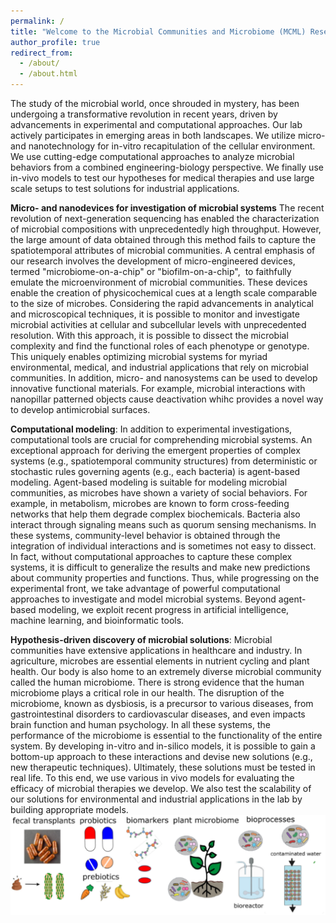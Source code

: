 ```yaml
---
permalink: /
title: "Welcome to the Microbial Communities and Microbiome (MCML) Research Group!"
author_profile: true
redirect_from: 
  - /about/
  - /about.html
---
```


The study of the microbial world, once shrouded in mystery, has been undergoing a transformative revolution in recent years, driven by advancements in experimental and computational approaches. Our lab actively participates in emerging areas in both landscapes. We utilize micro- and nanotechnology for in-vitro recapitulation of the cellular environment. We use cutting-edge computational approaches to analyze microbial behaviors from a combined engineering-biology perspective. We finally use in-vivo models to test our hypotheses for medical therapies and use large scale setups to test solutions for industrial applications.

**Micro- and nanodevices for investigation of microbial systems** The recent revolution of next-generation sequencing has enabled the characterization of microbial compositions with unprecedentedly high throughput. However, the large amount of data obtained through this method fails to capture the spatiotemporal attributes of microbial communities. A central emphasis of our research involves the development of micro-engineered devices, termed "microbiome-on-a-chip" or "biofilm-on-a-chip",  to faithfully emulate the microenvironment of microbial communities. These devices enable the creation of physicochemical cues at a length scale comparable to the size of microbes. Considering the rapid advancements in analytical and microscopical techniques, it is possible to monitor and investigate microbial activities at cellular and subcellular levels with unprecedented resolution. With this approach, it is possible to dissect the microbial complexity and find the functional roles of each phenotype or genotype. This uniquely enables optimizing microbial systems for myriad environmental, medical, and industrial applications that rely on microbial communities. In addition, micro- and nanosystems can be used to develop innovative functional materials. For example, microbial interactions with nanopillar patterned objects cause deactivation whihc provides a novel way to develop antimicrobial surfaces.

**Computational modeling**: In addition to experimental investigations, computational tools are crucial for comprehending microbial systems. An exceptional approach for deriving the emergent properties of complex systems (e.g., spatiotemporal community structures) from deterministic or stochastic rules governing agents (e.g., each bacteria) is agent-based modeling. Agent-based modeling is suitable for modeling microbial communities, as microbes have shown a variety of social behaviors. For example, in metabolism, microbes are known to form cross-feeding networks that help them degrade complex biochemicals. Bacteria also interact through signaling means such as quorum sensing mechanisms. In these systems, community-level behavior is obtained through the integration of individual interactions and is sometimes not easy to dissect. In fact, without computational approaches to capture these complex systems, it is difficult to generalize the results and make new predictions about community properties and functions. Thus, while progressing on the experimental front, we take advantage of powerful computational approaches to investigate and model microbial systems. Beyond agent-based modeling, we exploit recent progress in artificial intelligence, machine learning, and bioinformatic tools.  

**Hypothesis-driven discovery of microbial solutions**: Microbial communities have extensive applications in healthcare and industry. In agriculture, microbes are essential elements in nutrient cycling and plant health. Our body is also home to an extremely diverse microbial community called the human microbiome. There is strong evidence that the human microbiome plays a critical role in our health. The disruption of the microbiome, known as dysbiosis, is a precursor to various diseases, from gastrointestinal disorders to cardiovascular diseases, and even impacts brain function and human psychology. In all these systems, the performance of the microbiome is essential to the functionality of the entire system. By developing in-vitro and in-silico models, it is possible to gain a bottom-up approach to these interactions and devise new solutions (e.g., new therapeutic techniques). Ultimately, these solutions must be tested in real life. To this end, we use various in vivo models for evaluating the efficacy of microbial therapies we develop. We also test the scalability of our solutions for environmental and industrial applications in the lab by building appropriate models.
![various application of microbiome modeling in healthcate and industry](/images/image84686.png)








<!-- A data-driven personal website
======
Like many other Jekyll-based GitHub Pages templates, academicpages makes you separate the website's content from its form. The content & metadata of your website are in structured markdown files, while various other files constitute the theme, specifying how to transform that content & metadata into HTML pages. You keep these various markdown (.md), YAML (.yml), HTML, and CSS files in a public GitHub repository. Each time you commit and push an update to the repository, the [GitHub pages](https://pages.github.com/) service creates static HTML pages based on these files, which are hosted on GitHub's servers free of charge.

Many of the features of dynamic content management systems (like Wordpress) can be achieved in this fashion, using a fraction of the computational resources and with far less vulnerability to hacking and DDoSing. You can also modify the theme to your heart's content without touching the content of your site. If you get to a point where you've broken something in Jekyll/HTML/CSS beyond repair, your markdown files describing your talks, publications, etc. are safe. You can rollback the changes or even delete the repository and start over -- just be sure to save the markdown files! Finally, you can also write scripts that process the structured data on the site, such as [this one](https://github.com/academicpages/academicpages.github.io/blob/master/talkmap.ipynb) that analyzes metadata in pages about talks to display [a map of every location you've given a talk](https://academicpages.github.io/talkmap.html).

Getting started
======
1. Register a GitHub account if you don't have one and confirm your e-mail (required!)
1. Fork [this repository](https://github.com/academicpages/academicpages.github.io) by clicking the "fork" button in the top right. 
1. Go to the repository's settings (rightmost item in the tabs that start with "Code", should be below "Unwatch"). Rename the repository "[your GitHub username].github.io", which will also be your website's URL.
1. Set site-wide configuration and create content & metadata (see below -- also see [this set of diffs](http://archive.is/3TPas) showing what files were changed to set up [an example site](https://getorg-testacct.github.io) for a user with the username "getorg-testacct")
1. Upload any files (like PDFs, .zip files, etc.) to the files/ directory. They will appear at https://[your GitHub username].github.io/files/example.pdf.  
1. Check status by going to the repository settings, in the "GitHub pages" section

Site-wide configuration
------
The main configuration file for the site is in the base directory in [_config.yml](https://github.com/academicpages/academicpages.github.io/blob/master/_config.yml), which defines the content in the sidebars and other site-wide features. You will need to replace the default variables with ones about yourself and your site's github repository. The configuration file for the top menu is in [_data/navigation.yml](https://github.com/academicpages/academicpages.github.io/blob/master/_data/navigation.yml). For example, if you don't have a portfolio or blog posts, you can remove those items from that navigation.yml file to remove them from the header. 

Create content & metadata
------
For site content, there is one markdown file for each type of content, which are stored in directories like _publications, _talks, _posts, _teaching, or _pages. For example, each talk is a markdown file in the [_talks directory](https://github.com/academicpages/academicpages.github.io/tree/master/_talks). At the top of each markdown file is structured data in YAML about the talk, which the theme will parse to do lots of cool stuff. The same structured data about a talk is used to generate the list of talks on the [Talks page](https://academicpages.github.io/talks), each [individual page](https://academicpages.github.io/talks/2012-03-01-talk-1) for specific talks, the talks section for the [CV page](https://academicpages.github.io/cv), and the [map of places you've given a talk](https://academicpages.github.io/talkmap.html) (if you run this [python file](https://github.com/academicpages/academicpages.github.io/blob/master/talkmap.py) or [Jupyter notebook](https://github.com/academicpages/academicpages.github.io/blob/master/talkmap.ipynb), which creates the HTML for the map based on the contents of the _talks directory).

**Markdown generator**

I have also created [a set of Jupyter notebooks](https://github.com/academicpages/academicpages.github.io/tree/master/markdown_generator
) that converts a CSV containing structured data about talks or presentations into individual markdown files that will be properly formatted for the academicpages template. The sample CSVs in that directory are the ones I used to create my own personal website at stuartgeiger.com. My usual workflow is that I keep a spreadsheet of my publications and talks, then run the code in these notebooks to generate the markdown files, then commit and push them to the GitHub repository.

How to edit your site's GitHub repository
------
Many people use a git client to create files on their local computer and then push them to GitHub's servers. If you are not familiar with git, you can directly edit these configuration and markdown files directly in the github.com interface. Navigate to a file (like [this one](https://github.com/academicpages/academicpages.github.io/blob/master/_talks/2012-03-01-talk-1.md) and click the pencil icon in the top right of the content preview (to the right of the "Raw | Blame | History" buttons). You can delete a file by clicking the trashcan icon to the right of the pencil icon. You can also create new files or upload files by navigating to a directory and clicking the "Create new file" or "Upload files" buttons. 

Example: editing a markdown file for a talk
![Editing a markdown file for a talk](/images/editing-talk.png)

For more info
------
More info about configuring academicpages can be found in [the guide](https://academicpages.github.io/markdown/). The [guides for the Minimal Mistakes theme](https://mmistakes.github.io/minimal-mistakes/docs/configuration/) (which this theme was forked from) might also be helpful.-->
